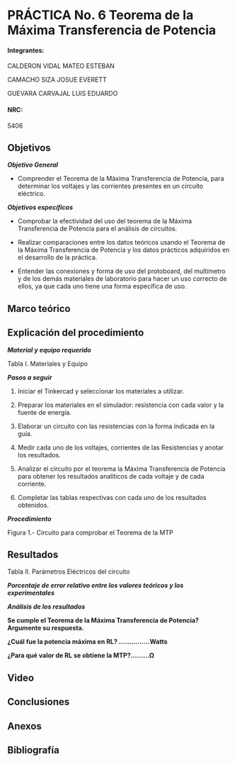 
# PRÁCTICA No. 6 Teorema de la Máxima Transferencia de Potencia

#### Integrantes:

CALDERON VIDAL MATEO ESTEBAN

CAMACHO SIZA JOSUE EVERETT

GUEVARA CARVAJAL LUIS EDUARDO

#### NRC:

5406

## Objetivos

***Objetivo General***

- Comprender  el Teorema de la Máxima Transferencia de Potencia, para determinar los voltajes y las corrientes presentes en un circuito eléctrico.

***Objetivos específicos***

- Comprobar la efectividad del uso del teorema de la Máxima Transferencia de Potencia para el análisis de circuitos.

- Realizar comparaciones entre los datos teóricos usando el Teorema de la Máxima Transferencia de Potencia y los datos prácticos adquiridos en el desarrollo de la práctica.

- Entender las conexiones y forma de uso del protoboard, del multímetro y de los   demás materiales de laboratorio para hacer un uso correcto de ellos, ya que cada uno tiene una forma específica de uso.

## Marco teórico

## Explicación del procedimiento

***Material y equipo requerido***

Tabla I. Materiales y Equipo

***Pasos a seguir***

1. Iniciar el Tinkercad y seleccionar los materiales a utilizar.

2. Preparar los materiales en el simulador: resistencia con cada valor y la fuente de energía.

3. Elaborar un circuito con las resistencias con la forma indicada en la guía.

4. Medir cada uno de los voltajes, corrientes de las Resistencias y anotar los resultados.

5. Analizar el circuito por el teorema la Máxima Transferencia de Potencia para obtener los resultados analíticos de cada voltaje y de cada corriente.

6. Completar las tablas respectivas con cada uno de los resultados obtenidos.

***Procedimiento***

Figura 1.- Circuito para comprobar el Teorema de la MTP


## Resultados

Tabla II. Parámetros Eléctricos del circuito 

***Porcentaje de error relativo entre los valores teóricos y los experimentales***

***Análisis de los resultados***

**Se cumple el Teorema de la Máxima Transferencia de Potencia? Argumente su respuesta.**

**¿Cuál fue la potencia máxima en RL? …………...Watts**

**¿Para qué valor de RL se obtiene la MTP?.........Ω**

## Video

## Conclusiones

## Anexos

## Bibliografía
